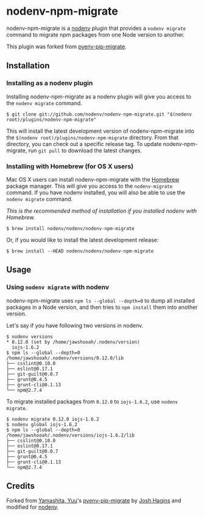 # nodenv-npm-migrate

nodenv-npm-migrate is a [nodenv](https://github.com/nodenv/nodenv) plugin
that provides a `nodenv migrate` command to migrate npm packages from one Node
version to another.

This plugin was forked from
[pyenv-pip-migrate](https://github.com/yyuu/pyenv-pip-migrate).

<!-- toc -->

## Installation

### Installing as a nodenv plugin

Installing nodenv-npm-migrate as a nodenv plugin will give you access to the
`nodenv migrate` command.

    $ git clone git://github.com/nodenv/nodenv-npm-migrate.git "$(nodenv root)/plugins/nodenv-npm-migrate"

This will install the latest development version of nodenv-npm-migrate into
the `$(nodenv root)/plugins/nodenv-npm-migrate` directory. From that directory, you
can check out a specific release tag. To update nodenv-npm-migrate, run `git
pull` to download the latest changes.


### Installing with Homebrew (for OS X users)

Mac OS X users can install nodenv-npm-migrate with the
[Homebrew](http://brew.sh) package manager.
This will give you access to the `nodenv-migrate` command. If you have nodenv
installed, you will also be able to use the `nodenv migrate` command.

*This is the recommended method of installation if you installed nodenv
 with Homebrew.*

```
$ brew install nodenv/nodenv/nodenv-npm-migrate
```

Or, if you would like to install the latest development release:

```
$ brew install --HEAD nodenv/nodenv/nodenv-npm-migrate
```

## Usage

### Using `nodenv migrate` with nodenv

nodenv-npm-migrate uses `npm ls --global --depth=0` to dump all installed
packages in a Node version, and then tries to `npm install` them into another
version.

Let's say if you have following two versions in nodenv.

    $ nodenv versions
    * 0.12.0 (set by /home/jawshooah/.nodenv/version)
      iojs-1.6.2
    $ npm ls --global --depth=0
    /home/jawshooah/.nodenv/versions/0.12.0/lib
    ├── csslint@0.10.0
    ├── eslint@0.17.1
    ├── git-guilt@0.0.7
    ├── grunt@0.4.5
    ├── grunt-cli@0.1.13
    └── npm@2.7.4

To migrate installed packages from `0.12.0` to `iojs-1.6.2`, use `nodenv
migrate`.

    $ nodenv migrate 0.12.0 iojs-1.6.2
    $ nodenv global iojs-1.6.2
    $ npm ls --global --depth=0
    /home/jawshooah/.nodenv/versions/iojs-1.6.2/lib
    ├── csslint@0.10.0
    ├── eslint@0.17.1
    ├── git-guilt@0.0.7
    ├── grunt@0.4.5
    ├── grunt-cli@0.1.13
    └── npm@2.7.4

## Credits

Forked from [Yamashita, Yuu][yyuu]'s [pyenv-pip-migrate][] by [Josh Hagins][jawshooah] and modified for [nodenv][].

[yyuu]: https://github.com/yyuu
[pyenv-pip-migrate]: https://github.com/yyuu/pyenv-pip-migrate
[jawshooah]: https://github.com/jawshooah
[nodenv]: https://github.com/nodenv/nodenv
